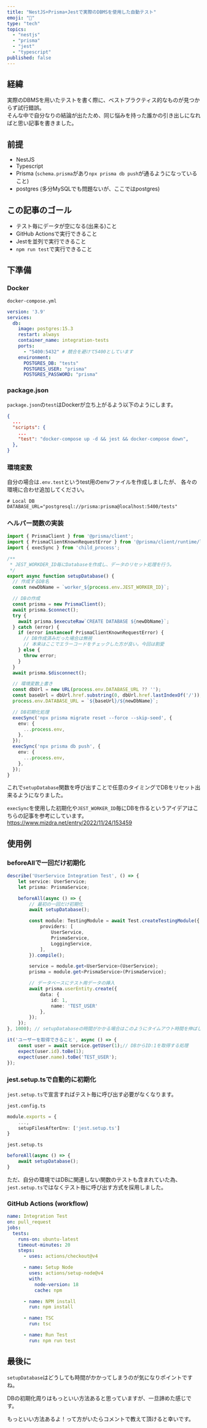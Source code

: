 ```yaml
---
title: "NestJS+Prisma+Jestで実際のDBMSを使用した自動テスト"
emoji: "🙌"
type: "tech"
topics:
  - "nestjs"
  - "prisma"
  - "jest"
  - "typescript"
published: false
---
```


## 経緯
実際のDBMSを用いたテストを書く際に、ベストプラクティス的なものが見つからず試行錯誤。  
そんな中で自分なりの結論が出たため、同じ悩みを持った誰かの引き出しになればと思い記事を書きました。

## 前提
* NestJS
* Typescript
* Prisma (`schema.prisma`があり`npx prisma db push`が通るようになっていること)
* postgres (多分MySQLでも問題ないが、ここではpostgres)

## この記事のゴール
* テスト毎にデータが空になる(出来る)こと
* GitHub Actionsで実行できること
* Jestを並列で実行できること
* `npm run test`で実行できること

## 下準備

### Docker
`docker-compose.yml`
```yaml
version: '3.9'
services:
  db:
    image: postgres:15.3
    restart: always
    container_name: integration-tests
    ports:
      - "5400:5432" # 競合を避けて5400としています
    environment:
      POSTGRES_DB: "tests"
      POSTGRES_USER: "prisma"
      POSTGRES_PASSWORD: "prisma"
```

### package.json
`package.json`の`test`はDockerが立ち上がるよう以下のようにします。
```json
{
  ...
  "scripts": {
    ...
    "test": "docker-compose up -d && jest && docker-compose down",
  },
}
```

### 環境変数
自分の場合は`.env.test`というtest用のenvファイルを作成しましたが、
各々の環境に合わせ追加してください。
```env
# Local DB
DATABASE_URL="postgresql://prisma:prisma@localhost:5400/tests"
```

### ヘルパー関数の実装
```ts
import { PrismaClient } from '@prisma/client';
import { PrismaClientKnownRequestError } from '@prisma/client/runtime/library';
import { execSync } from 'child_process';

/**
 * JEST_WORKDER_ID毎にDatabaseを作成し、データのリセット処理を行う。
 */
export async function setupDatabase() {
  // 作成するDB名
  const newDbName = `worker_${process.env.JEST_WORKER_ID}`;

  // DBの作成
  const prisma = new PrismaClient();
  await prisma.$connect();
  try {
    await prisma.$executeRaw`CREATE DATABASE ${newDbName}`;
  } catch (error) {
    if (error instanceof PrismaClientKnownRequestError) {
      // DB作成済みだった場合は無視
      // 本来はここでエラーコードをチェックした方が良い。今回は割愛
    } else {
      throw error;
    }
  }
  await prisma.$disconnect();

  // 環境変数上書き
  const dbUrl = new URL(process.env.DATABASE_URL ?? '');
  const baseUrl = dbUrl.href.substring(0, dbUrl.href.lastIndexOf('/'));
  process.env.DATABASE_URL = `${baseUrl}/${newDbName}`;

  // DB初期化処理
  execSync('npx prisma migrate reset --force --skip-seed', {
    env: {
      ...process.env,
    },
  });
  execSync('npx prisma db push', {
    env: {
      ...process.env,
    },
  });
}
```
これで`setupDatabase`関数を呼び出すことで任意のタイミングでDBをリセット出来るようになりました。

`execSync`を使用した初期化や`JEST_WORKER_ID`毎にDBを作るというアイデアはこちらの記事を参考にしています。  
https://www.mizdra.net/entry/2022/11/24/153459

## 使用例

### beforeAllで一回だけ初期化
```ts
describe('UserService Integration Test', () => {
    let service: UserService;
    let prisma: PrismaService;

    beforeAll(async () => {
        // 最初の一回だけ初期化
        await setupDatabase();

        const module: TestingModule = await Test.createTestingModule({
            providers: [
                UserService,
                PrismaService,
                LoggingService,
            ],
        }).compile();

        service = module.get<UserService>(UserService);
        prisma = module.get<PrismaService>(PrismaService);

        // データベースにテスト用データの挿入
        await prisma.userEntity.create({
            data: {
                id: 1,
                name: 'TEST_USER'
            },
        });
    });
}, 1000); // setupDatabaseの時間がかかる場合はこのようにタイムアウト時間を伸ばしてください

it('ユーザーを取得できること', async () => {
    const user = await service.getUser(1);// DBからID:1を取得する処理
    expect(user.id).toBe(1);
    expect(user.name).toBe('TEST_USER');
});
```

### jest.setup.tsで自動的に初期化
`jest.setup.ts`で宣言すればテスト毎に呼び出す必要がなくなります。  

`jest.config.ts`
```ts
module.exports = {
    ...,
    setupFilesAfterEnv: ['jest.setup.ts']
}
```

`jest.setup.ts`
```ts
beforeAll(async () => {
    await setupDatabase();
}
```

ただ、自分の環境ではDBに関連しない関数のテストも含まれていた為、`jest.setup.ts`ではなくテスト毎に呼び出す方式を採用しました。

### GitHub Actions (workflow)
```yaml
name: Integration Test
on: pull_request
jobs:
  tests:
    runs-on: ubuntu-latest
    timeout-minutes: 20
    steps:
      - uses: actions/checkout@v4

      - name: Setup Node
        uses: actions/setup-node@v4
        with:
          node-version: 18
          cache: npm

      - name: NPM install
        run: npm install

      - name: TSC
        run: tsc

      - name: Run Test
        run: npm run test
```

## 最後に
`setupDatabase`はどうしても時間がかかってしまうのが気になりポイントですね。

DBの初期化周りはもっといい方法あると思っていますが、一旦諦めた感じです。

もっといい方法あるよ！って方がいたらコメントで教えて頂けると幸いです。
